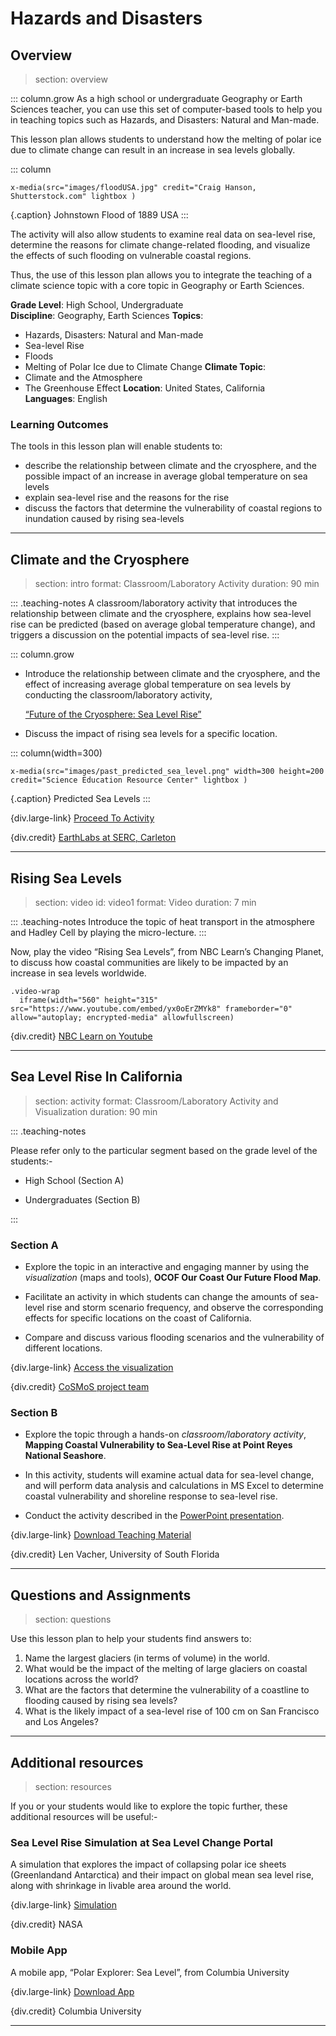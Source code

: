# Hazards and Disasters

## Overview
> section: overview

::: column.grow
As a high school or undergraduate Geography or Earth Sciences teacher, you can use this set of computer-based tools to help you in teaching topics such as Hazards, and Disasters: Natural and Man-made.

This lesson plan allows students to understand how the melting of polar ice due to climate change can result in an increase in sea levels globally.

::: column

	x-media(src="images/floodUSA.jpg" credit="Craig Hanson, Shutterstock.com" lightbox )

{.caption} Johnstown Flood of 1889 USA
:::

The activity will also allow students to examine real data on sea-level rise, determine the reasons for climate change-related flooding, and visualize the effects of such flooding on vulnerable coastal regions.

Thus, the use of this lesson plan allows you to integrate the teaching of a climate science topic with a core topic in Geography or Earth Sciences.


__Grade Level__: High School, Undergraduate  
__Discipline__: Geography, Earth Sciences
__Topics__: 
  * Hazards, Disasters: Natural and Man-made
  * Sea-level Rise
  * Floods
  * Melting of Polar Ice due to Climate Change
__Climate Topic__: 
  * Climate and the Atmosphere
  * The Greenhouse Effect
__Location__: United States, California  
__Languages__: English  

### Learning Outcomes

The tools in this lesson plan will enable students to:

* describe the relationship between climate and the cryosphere, and the possible impact of an increase in average global temperature on sea levels
*  explain sea-level rise and the reasons for the rise
* discuss the factors that determine the vulnerability of coastal regions to inundation caused by rising sea-levels

---

## Climate and the Cryosphere
> section: intro
> format: Classroom/Laboratory Activity
> duration: 90 min

::: .teaching-notes
A classroom/laboratory activity that introduces the relationship between climate and the cryosphere, explains how sea-level rise can be predicted (based on average global temperature change), and triggers a discussion on the potential impacts of sea-level rise.
:::

::: column.grow
* Introduce the relationship between climate and the cryosphere, and the effect of increasing average global 
temperature on sea levels by conducting the classroom/laboratory activity, 

  [“Future of the Cryosphere: Sea Level Rise”](https://serc.carleton.edu/eslabs/cryosphere/6b.html)

* Discuss the impact of rising sea levels for a specific location.


::: column(width=300)

	x-media(src="images/past_predicted_sea_level.png" width=300 height=200 credit="Science Education Resource Center" lightbox )

{.caption} Predicted Sea Levels
:::

{div.large-link} [Proceed To Activity](https://serc.carleton.edu/eslabs/cryosphere/6b.html)

{div.credit} [EarthLabs at SERC, Carleton](https://serc.carleton.edu)


---

## Rising Sea Levels
> section: video
> id: video1
> format: Video
> duration: 7 min

::: .teaching-notes
 Introduce the topic of heat transport in the atmosphere and Hadley Cell by playing the micro-lecture.
:::

Now, play the video “Rising Sea Levels”, from NBC Learn’s Changing Planet, to discuss how coastal communities are likely to be impacted by an increase in sea levels worldwide.
 
    .video-wrap
      iframe(width="560" height="315" src="https://www.youtube.com/embed/yx0oErZMYk8" frameborder="0" allow="autoplay; encrypted-media" allowfullscreen)

{div.credit} [NBC Learn on Youtube](http://www.nbclearn.com/changingplanet/cuecard/53460)

---

## Sea Level Rise In California
> section: activity
> format: Classroom/Laboratory Activity and Visualization
> duration: 90 min

::: .teaching-notes

Please refer only to the particular segment based on the grade level of the students:-

* High School (Section A)

* Undergraduates (Section B)   

:::

### Section A

*  Explore the topic in an interactive and engaging manner by using the *visualization* (maps and tools), **OCOF Our Coast Our Future Flood Map**.

* Facilitate an activity in which students can change the amounts of sea-level rise and storm scenario frequency, and observe the corresponding effects for specific locations on the coast of California.

* Compare and discuss various flooding scenarios and the vulnerability of different locations.

{div.large-link}  [Access the visualization](http://data.pointblue.org/apps/ocof/cms/index.php?page=flood-map)

{div.credit} [CoSMoS project team](https://data.pointblue.org/apps/ocof/cms/index.php?page=project-team)

### Section B

* Explore the topic through a hands-on *classroom/laboratory activity*, **Mapping Coastal Vulnerability to Sea-Level Rise at Point Reyes National Seashore**.

* In this activity, students will examine actual data for sea-level change, and will perform data analysis and calculations in MS Excel to determine coastal vulnerability and shoreline response to sea-level rise.

* Conduct the activity described in the [PowerPoint presentation](https://d32ogoqmya1dw8.cloudfront.net/files/sp/ssac/examples/ssacgnp.gb450.lv1.ppt "Click To Download the presentation").

{div.large-link} [Download Teaching Material](https://serc.carleton.edu/sp/ssac/national_parks/examples/35176.html)

{div.credit} Len Vacher, University of South Florida

---

## Questions and Assignments
> section: questions

Use this lesson plan to help your students find answers to:

 1.  Name the largest glaciers (in terms of volume) in the world.
 2.  What would be the impact of the melting of large glaciers on coastal locations across the world?
 3. What are the factors that determine the vulnerability of a coastline to flooding caused by rising sea levels?
 4. What is the likely impact of a sea-level rise of 100 cm on San Francisco and Los Angeles?

---

## Additional resources
> section: resources

If you or your students would like to explore the topic further, these additional resources will be useful:-

### Sea Level Rise Simulation at Sea Level Change Portal	
A simulation that explores the impact of collapsing polar ice sheets (Greenlandand Antarctica) and their impact on global mean sea level rise, along with shrinkage in livable area around the world. 

{div.large-link} [Simulation](https://sealevel.nasa.gov/vesl/web/sea-level/slr-eustatic/)

{div.credit} NASA

### Mobile App	
A mobile app, “Polar Explorer: Sea Level”, from Columbia University

{div.large-link} [Download App](https://itunes.apple.com/us/app/polar-explorer-sea-level/id1056414420)

{div.credit} Columbia University

---